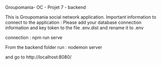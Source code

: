 
Groupomania-
OC - Projet 7 - backend

This is Groupomania social network application.
Important information to connect to the application : Please add your database connection information and key token to the file .env.dist and rename it to .env

connection : npm run serve

From the backend folder run : nodemon server

and go to http://localhost:8080/
